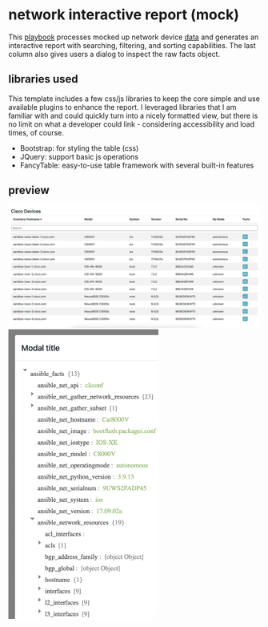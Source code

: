 # network interactive report (mock)

This [playbook](./interactive_report.yml) processes mocked up network device [data](../vars/cisco_facts.yml) and generates an interactive report with searching, filtering, and sorting capabilities. The last column also gives users a dialog to inspect the raw facts object.

## libraries used

This template includes a few css/js libraries to keep the core simple and use available plugins to enhance the report. I leveraged libraries that I am familiar with and could quickly turn into a nicely formatted view, but there is no limit on what a developer could link - considering accessibility and load times, of course.

- Bootstrap: for styling the table (css)
- JQuery: support basic js operations
- FancyTable: easy-to-use table framework with several built-in features

## preview

![Interactive Report](../.attachments/interactive_report.png)
<br>
<img alt="Interactive Report Modal" width="300px" src="../.attachments/interactive_report_modal.png">